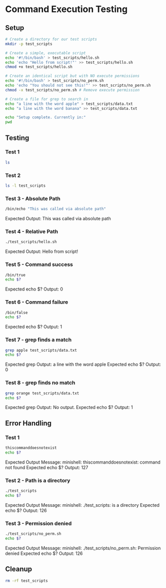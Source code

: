 # Command Execution Testing

## Setup

```bash
# Create a directory for our test scripts
mkdir -p test_scripts

# Create a simple, executable script
echo '#!/bin/bash' > test_scripts/hello.sh
echo 'echo "Hello from script!"' >> test_scripts/hello.sh
chmod +x test_scripts/hello.sh

# Create an identical script but with NO execute permissions
echo '#!/bin/bash' > test_scripts/no_perm.sh
echo 'echo "You should not see this!"' >> test_scripts/no_perm.sh
chmod -x test_scripts/no_perm.sh # Remove execute permission

# Create a file for grep to search in
echo "a line with the word apple" > test_scripts/data.txt
echo "a line with the word banana" >> test_scripts/data.txt

echo "Setup complete. Currently in:"
pwd
```

## Testing

### Test 1

```bash
ls
```

### Test 2

```bash
ls -l test_scripts
```

### Test 3 - Absolute Path

```bash
/bin/echo "This was called via absolute path"
```

Expected Output: This was called via absolute path

### Test 4 - Relative Path

```bash
./test_scripts/hello.sh
```

Expected Output: Hello from script!

### Test 5 - Command success

```bash
/bin/true
echo $?
```

Expected echo $? Output: 0

### Test 6 - Command failure

```bash
/bin/false
echo $?
```

Expected echo $? Output: 1

### Test 7 - grep finds a match

```bash
grep apple test_scripts/data.txt
echo $?
```

Expected grep Output: a line with the word apple
Expected echo $? Output: 0

### Test 8 - grep finds no match

```bash
grep orange test_scripts/data.txt
echo $?
```

Expected grep Output: No output.
Expected echo $? Output: 1

## Error Handling

### Test 1

```bash
thiscommanddoesnotexist
echo $?
```

Expected Output Message: minishell: thiscommanddoesnotexist: command not found
Expected echo $? Output: 127

### Test 2 - Path is a directory

```bash
./test_scripts
echo $?
```

Expected Output Message: minishell: ./test_scripts: is a directory
Expected echo $? Output: 126

### Test 3 - Permission denied

```bash
./test_scripts/no_perm.sh
echo $?
```

Expected Output Message: minishell: ./test_scripts/no_perm.sh: Permission denied
Expected echo $? Output: 126

## Cleanup

```bash
rm -rf test_scripts
```
